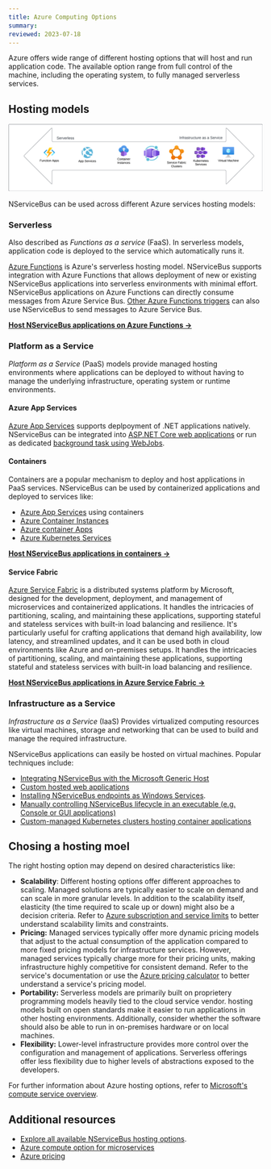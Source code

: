 ```yaml
---
title: Azure Computing Options
summary:
reviewed: 2023-07-18
---
```


Azure offers wide range of different hosting options that will host and run application code. The available option range from full control of the machine, including the operating system, to fully managed serverless services.

## Hosting models

![](azure-compute-overview.png)

NServiceBus can be used across different Azure services hosting models:

### Serverless

Also described as _Functions as a service_ (FaaS). In serverless models, application code is deployed to the service which automatically runs it.

[Azure Functions](https://azure.microsoft.com/en-us/products/functions) is Azure's serverless hosting model. NServiceBus supports integration with Azure Functions that allows deployment of new or existing NServiceBus applications into serverless environments with minimal effort. NServiceBus applications on Azure Functions can directly consume messages from Azure Service Bus. [Other Azure Functions triggers](https://learn.microsoft.com/en-us/azure/azure-functions/functions-triggers-bindings?tabs=csharp) can also use NServiceBus to send messages to Azure Service Bus.

[**Host NServiceBus applications on Azure Functions →**](/nservicebus/hosting/azure-functions-service-bus/)

### Platform as a Service

_Platform as a Service_ (PaaS) models provide managed hosting environments where applications can be deployed to without having to manage the underlying infrastructure, operating system or runtime environments.

#### Azure App Services

[Azure App Services](https://azure.microsoft.com/en-us/products/app-service/) supports deplpoyment of .NET applications natively. NServiceBus can be integrated into [ASP.NET Core web applications](/nservicebus/hosting/asp-net.md) or run as dedicated [background task using WebJobs](https://learn.microsoft.com/en-us/azure/app-service/webjobs-create).

#### Containers

Containers are a popular mechanism to deploy and host applications in PaaS services. NServiceBus can be used by containerized applications and deployed to services like:
* [Azure App Services](https://azure.microsoft.com/en-us/products/app-service/) using containers
* [Azure Container Instances](https://azure.microsoft.com/en-us/products/container-instances/)
* [Azure container Apps](https://azure.microsoft.com/en-us/products/container-apps/)
* [Azure Kubernetes Services](https://azure.microsoft.com/en-us/products/kubernetes-service/)

[**Host NServiceBus applications in containers →**](/nservicebus/hosting/docker-host/)

#### Service Fabric

[Azure Service Fabric](https://azure.microsoft.com/en-us/products/service-fabric/) is a distributed systems platform by Microsoft, designed for the development, deployment, and management of microservices and containerized applications. It handles the intricacies of partitioning, scaling, and maintaining these applications, supporting stateful and stateless services with built-in load balancing and resilience. It's particularly useful for crafting applications that demand high availability, low latency, and streamlined updates, and it can be used both in cloud environments like Azure and on-premises setups. It handles the intricacies of partitioning, scaling, and maintaining these applications, supporting stateful and stateless services with built-in load balancing and resilience.

[**Host NServiceBus applications in Azure Service Fabric →**](/nservicebus/hosting/service-fabric-hosting/)

### Infrastructure as a Service

_Infrastructure as a Service_ (IaaS) Provides virtualized computing resources like virtual machines, storage and networking that can be used to build and manage the required infrastructure.

NServiceBus applications can easily be hosted on virtual machines. Popular techniques include:
* [Integrating NServiceBus with the Microsoft Generic Host](/nservicebus/hosting/extensions-hosting.md)
* [Custom hosted web applications](/nservicebus/hosting/web-application.md)
* [Installing NServiceBus endpoints as Windows Services](/nservicebus/hosting/windows-service.md).
* [Manually controlling NServiceBus lifecycle in an executable (e.g. Console or GUI applications)](/nservicebus/hosting/#self-hosting)
* [Custom-managed Kubernetes clusters hosting container applications](/nservicebus/hosting/docker-host)


## Chosing a hosting moel

The right hosting option may depend on desired characteristics like:

* **Scalability**: Different hosting options offer different approaches to scaling. Managed solutions are typically easier to scale on demand and can scale in more granular levels. In addition to the scalability itself, elasticity (the time required to scale up or down) might also be a decision criteria. Refer to [Azure subscription and service limits](https://learn.microsoft.com/en-us/azure/azure-resource-manager/management/azure-subscription-service-limits) to better understand scalability limits and constraints.
* **Pricing:** Managed services typically offer more dynamic pricing models that adjust to the actual consumption of the application compared to more fixed pricing models for infrastructure services. However, managed services typically charge more for their pricing units, making infrastructure highly competitive for consistent demand. Refer to the service's documentation or use the [Azure pricing calculator](https://azure.microsoft.com/en-us/pricing/calculator/) to better understand a service's pricing model.
* **Portability:** Serverless models are primarily built on proprietery programming models heavily tied to the cloud service vendor. hosting models built on open standards make it easier to run applications in other hosting environments. Additionally, consider whether the software should also be able to run in on-premises hardware or on local machines.
* **Flexibility:** Lower-level infrastructure provides more control over the configuration and management of applications. Serverless offerings offer less flexibility due to higher levels of abstractions exposed to the developers.

For further information about Azure hosting options, refer to [Microsoft's compute service overview](https://learn.microsoft.com/en-us/azure/architecture/guide/technology-choices/compute-decision-tree).

## Additional resources

* [Explore all available NServiceBus hosting options](/nservicebus/hosting/selecting.md).
* [Azure compute option for microservices](https://learn.microsoft.com/en-us/azure/architecture/microservices/design/compute-options) 
* [Azure pricing](https://azure.microsoft.com/en-us/pricing/)